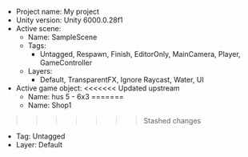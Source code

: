 <!-- UNITY CODE ASSIST INSTRUCTIONS START -->
- Project name: My project
- Unity version: Unity 6000.0.28f1
- Active scene:
  - Name: SampleScene
  - Tags:
    - Untagged, Respawn, Finish, EditorOnly, MainCamera, Player, GameController
  - Layers:
    - Default, TransparentFX, Ignore Raycast, Water, UI
- Active game object:
<<<<<<< Updated upstream
  - Name: hus 5 - 6x3
=======
  - Name: Shop1
>>>>>>> Stashed changes
  - Tag: Untagged
  - Layer: Default
<!-- UNITY CODE ASSIST INSTRUCTIONS END -->